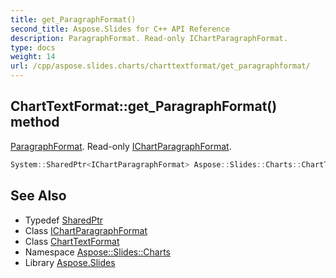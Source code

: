 ```yaml
---
title: get_ParagraphFormat()
second_title: Aspose.Slides for C++ API Reference
description: ParagraphFormat. Read-only IChartParagraphFormat.
type: docs
weight: 14
url: /cpp/aspose.slides.charts/charttextformat/get_paragraphformat/
---
```

## ChartTextFormat::get_ParagraphFormat() method


[ParagraphFormat](../../../aspose.slides/paragraphformat/). Read-only [IChartParagraphFormat](../../ichartparagraphformat/).

```cpp
System::SharedPtr<IChartParagraphFormat> Aspose::Slides::Charts::ChartTextFormat::get_ParagraphFormat() override
```

## See Also

* Typedef [SharedPtr](../../system/sharedptr/)
* Class [IChartParagraphFormat](../ichartparagraphformat/)
* Class [ChartTextFormat](./)
* Namespace [Aspose::Slides::Charts](../)
* Library [Aspose.Slides](../../)